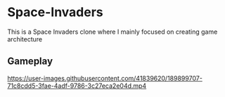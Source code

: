 # Space-Invaders
This is a Space Invaders clone where I mainly focused on creating game architecture

## Gameplay

https://user-images.githubusercontent.com/41839620/189899707-71c8cdd5-3fae-4adf-9786-3c27eca2e04d.mp4

